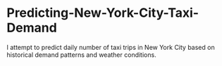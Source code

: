# Predicting-New-York-City-Taxi-Demand
I attempt to predict daily number of taxi trips in New York City based on historical demand patterns and weather conditions.

